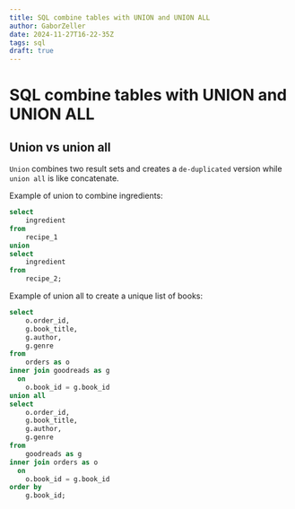 ```yaml
---
title: SQL combine tables with UNION and UNION ALL
author: GaborZeller
date: 2024-11-27T16-22-35Z
tags: sql
draft: true
---
```


# SQL combine tables with UNION and UNION ALL

## Union vs union all

`Union` combines two result sets and creates a `de-duplicated` version while `union all` is like concatenate.

Example of union to combine ingredients:

```sql
select
	ingredient
from
	recipe_1
union
select
	ingredient
from
	recipe_2;
```

Example of union all to create a unique list of books:

```sql
select
	o.order_id,
	g.book_title,
	g.author,
	g.genre
from
	orders as o
inner join goodreads as g
  on
	o.book_id = g.book_id
union all
select
	o.order_id,
	g.book_title,
	g.author,
	g.genre
from
	goodreads as g
inner join orders as o
  on
	o.book_id = g.book_id
order by
	g.book_id;
```



